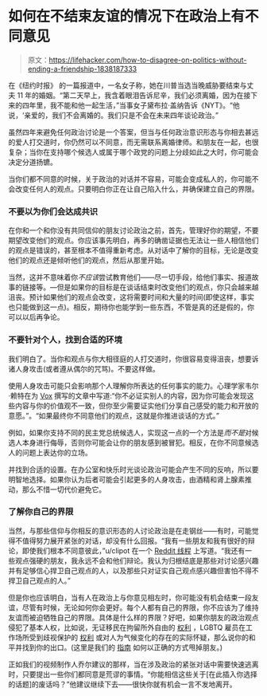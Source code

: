 # 如何在不结束友谊的情况下在政治上有不同意见

> 原文：<https://lifehacker.com/how-to-disagree-on-politics-without-ending-a-friendship-1838187333>

在《纽约时报》 的一篇报道中，一名女子称，她在川普当选当晚威胁要结束与丈夫 11 年的婚姻。“第二天早上，我含着眼泪告诉尼辛，我们必须离婚，因为在接下来的四年里，我不能和他一起生活，”当事女子黛布拉·盖纳告诉《NYT》。“他说，‘亲爱的，我们不会离婚的。我们只是不会在未来四年谈论政治。”



虽然四年来避免任何政治讨论是一个答案，但当与任何政治意识形态与你相去甚远的爱人打交道时，你仍然可以不同意，而无需联系离婚律师。和朋友在一起，也很复杂；当你在支持哪个候选人或属于哪个政党的问题上分歧如此之大时，你可能会决定分道扬镳。

当你们都不同意的时候，关于政治的对话并不容易，可能会变成私人的，你可能不会改变任何人的观点。只要明白你正在让自己陷入什么，并确保建立自己的界限。

### 不要以为你们会达成共识

在你和一个和你没有共同信仰的朋友讨论政治之前，首先，管理好你的期望，不要期望改变他们的观点。你应该事先明白，再多的确凿证据也无法让一些人相信他们的观点是错误的，甚至根本不值得重新考虑。从对话中了解你的目标，无论是改变他们的观点还是倾听他们的观点，然后从那里开始。

当然，这并不意味着你*不应该*尝试教育他们——尽一切手段，给他们事实、报道故事的链接等。—但是如果你的目标是在谈话结束时改变他们的观点，你只会越来越沮丧。预计如果他们的观点会改变，这将需要时间和大量的时间(即使这样，事实也只能做到这一点)。相反，期待你也能学到一些东西，不管是真的还是假的，你可以以后再争论。

### 不要针对个人，找到合适的环境

我们明白了。当你和观点与你大相径庭的人打交道时，你很容易变得沮丧，想要诉诸人身攻击(或者遵从偶尔的咒骂)。不要这样做。

使用人身攻击可能只会影响那个人理解你所表达的任何事实的能力。心理学家韦尔·赖特在为 [Vox](https://www.vox.com/first-person/2017/8/22/16171270/partisanship-politics-discussion-family) 撰写的文章中写道:“你不必证实别人的内容，因为你可能会发现这些内容与你的价值观不一致，但你至少需要证实他们分享自己感受的能力和开放的意愿。”。“如果最终你不同意他们的观点，这就是你推进谈话的方式。”

例如，如果你支持不同的民主党总统候选人，实现这一点的一个方法是*而不是*对候选人本身进行侮辱，否则你可能会让你的朋友感到被冒犯。相反，在你不同意候选人的问题上表达你的立场。

并找到合适的设置。在办公室和快乐时光谈论政治可能会产生不同的反响，所以要明智地选择。如果你认为后者可能会引起更多的人身攻击，由酒精和肾上腺素推动，那么不惜一切代价避免它。

### 了解你自己的界限

当然，与那些信仰与你相反的意识形态的人讨论政治是在走钢丝——有时，可能觉得不值得努力展开紧张的对话，却没有什么回报。“我有一些朋友和我有很好的辩论，即使我们根本不同意彼此，”u/clipot 在一个 [Reddit 线程](https://www.reddit.com/r/AskReddit/comments/dafo3/reddit_what_do_you_do_when_someone_brings_up/) 上写道。“我还有一些观点强硬的朋友，我永远不会和他们辩论。我认为归根结底是那些对讨论感兴趣并有足够信心捍卫自己观点的人，以及那些只对证实自己观点感兴趣但害怕不得不捍卫自己观点的人。”

但是你也应该明白，当有人在政治上与你意见相左时，你可能没有机会结束一段友谊，尽管有时候，无论如何你会更好。每个人都有自己的界限，你不应该为了维持友谊而被迫牺牲自己的界限。具体是什么样的界限？好吧，如果你朋友的政治观点侵犯了基本人权，比如说，无证移民在拘留所外自由的 [权利](https://lifehacker.com/how-to-help-immigrants-during-an-ice-raid-1836459316) ，LGBTQ 雇员在工作场所受到歧视保护的 [权利](https://lifehacker.com/how-the-trump-administrations-supreme-court-filing-coul-1837659059) 或对人为气候变化的存在的实际怀疑，那么说你的和平并找到你的出口。(这里是我们的 [指南](https://lifehacker.com/how-to-dump-a-friend-1832297628) 如何以正确的方式甩掉朋友。)

正如我们的视频制作人乔尔建议的那样，当在涉及政治的紧张对话中需要快速逃离时，只要提出一些你们都同意是荒谬的事情。“你能相信这些关于[在此插入你选择的话题]的废话吗？”他建议继续下去——很快你就有机会一言不发地离开。